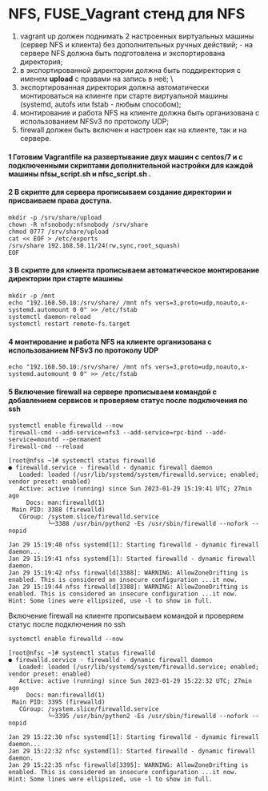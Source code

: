 # NFS, FUSE_Vagrant стенд для NFS
1) vagrant up должен поднимать 2 настроенных виртуальных машины (сервер NFS и клиента) без дополнительных ручных действий; - на сервере NFS должна быть подготовлена и экспортирована директория; 
2) в экспортированной директории должна быть поддиректория с именем __upload__ с правами на запись в неё; \
3) экспортированная директория должна автоматически монтироваться на клиенте при старте виртуальной машины (systemd, autofs или fstab -  любым способом);
4) монтирование и работа NFS на клиенте должна быть организована с использованием NFSv3 по протоколу UDP; 
5) firewall должен быть включен и настроен как на клиенте, так и на сервере. 

#### 1 Готовим Vagrantfile на развертывание двух машин с centos/7 и с подключенными скриптами дополнительной настройки для каждой машины nfsы_script.sh и nfsc_script.sh .

#### 2 В скрипте для сервера прописываем создание директории и присваиваем права доступа. 
```
mkdir -p /srv/share/upload 
chown -R nfsnobody:nfsnobody /srv/share 
chmod 0777 /srv/share/upload
cat << EOF > /etc/exports 
/srv/share 192.168.50.11/24(rw,sync,root_squash) 
EOF
```
 
 #### 3 В скрипте для клиента прописываем автоматическое монтирование директории при старте машины
```
mkdir -p /mnt
echo "192.168.50.10:/srv/share/ /mnt nfs vers=3,proto=udp,noauto,x-systemd.automount 0 0" >> /etc/fstab 
systemctl daemon-reload 
systemctl restart remote-fs.target
```
 
 #### 4 монтирование и работа NFS на клиенте организована с использованием NFSv3 по протоколу UDP
```
echo "192.168.50.10:/srv/share/ /mnt nfs vers=3,proto=udp,noauto,x-systemd.automount 0 0" >> /etc/fstab 
```
 
 #### 5 Включение firewall на сервере прописываем командой с добавлением сервисов и проверяем статус после подключения по ssh
``` 
systemctl enable firewalld --now
firewall-cmd --add-service=nfs3 --add-service=rpc-bind --add-service=mountd --permanent
firewall-cmd --reload
``` 

``` 
[root@nfss ~]# systemctl status firewalld
● firewalld.service - firewalld - dynamic firewall daemon
   Loaded: loaded (/usr/lib/systemd/system/firewalld.service; enabled; vendor preset: enabled)
   Active: active (running) since Sun 2023-01-29 15:19:41 UTC; 27min ago
     Docs: man:firewalld(1)
 Main PID: 3388 (firewalld)
   CGroup: /system.slice/firewalld.service
           └─3388 /usr/bin/python2 -Es /usr/sbin/firewalld --nofork --nopid

Jan 29 15:19:40 nfss systemd[1]: Starting firewalld - dynamic firewall daemon...
Jan 29 15:19:41 nfss systemd[1]: Started firewalld - dynamic firewall daemon.
Jan 29 15:19:42 nfss firewalld[3388]: WARNING: AllowZoneDrifting is enabled. This is considered an insecure configuration ...it now.
Jan 29 15:19:44 nfss firewalld[3388]: WARNING: AllowZoneDrifting is enabled. This is considered an insecure configuration ...it now.
Hint: Some lines were ellipsized, use -l to show in full.
```
 
 Включение firewall на клиенте прописываем командой и проверяем статус после подключения по ssh
``` 
systemctl enable firewalld --now 
``` 

``` 
[root@nfsc ~]# systemctl status firewalld       
● firewalld.service - firewalld - dynamic firewall daemon
   Loaded: loaded (/usr/lib/systemd/system/firewalld.service; enabled; vendor preset: enabled)
   Active: active (running) since Sun 2023-01-29 15:22:32 UTC; 27min ago
     Docs: man:firewalld(1)
 Main PID: 3395 (firewalld)
   CGroup: /system.slice/firewalld.service
           └─3395 /usr/bin/python2 -Es /usr/sbin/firewalld --nofork --nopid

Jan 29 15:22:30 nfsc systemd[1]: Starting firewalld - dynamic firewall daemon...
Jan 29 15:22:32 nfsc systemd[1]: Started firewalld - dynamic firewall daemon.
Jan 29 15:22:35 nfsc firewalld[3395]: WARNING: AllowZoneDrifting is enabled. This is considered an insecure configuration ...it now.
Hint: Some lines were ellipsized, use -l to show in full.
```
 
 
 

